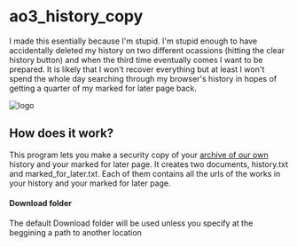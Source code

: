# ao3_history_copy

I made this esentially because I'm stupid. I'm stupid enough to have accidentally deleted my history on two different ocassions (hitting the clear history button) and when the third time eventually comes I want to be prepared. It is likely that I won't recover everything but at least I won't spend the whole day searching through my browser's history in hopes of getting a quarter of my marked for later page back.

![logo](/mnt/c/Users/Encarna/Downloads/ao3_logo-removebg-preview.png)

## How does it work?

This program lets you make a security copy of your <a href="https://archiveofourown.org">archive of our own</a> history and your marked for later page. It creates two documents, history.txt and marked_for_later.txt. Each of them contains all the urls of the works in your history and your marked for later page. 

#### Download folder

The default Download folder will be used unless you specify at the beggining a path to another location

